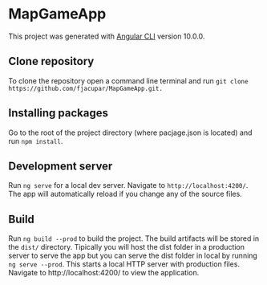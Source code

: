 # MapGameApp

This project was generated with [Angular CLI](https://github.com/angular/angular-cli) version 10.0.0.

## Clone repository

To clone the repository open a command line terminal and run `git clone https://github.com/fjacupar/MapGameApp.git.`

## Installing packages
Go to the root of the project directory (where pacjage.json is located) and run `npm install`.

## Development server

Run `ng serve` for a local dev server. Navigate to `http://localhost:4200/`. The app will automatically reload if you change any of the source files.

## Build

Run `ng build --prod` to build the project. The build artifacts will be stored in the `dist/` directory. Tipically you will host the dist folder in a production server to serve the app but you can serve the dist folder in local by running `ng serve --prod`. This starts a local HTTP server with production files. Navigate to http://localhost:4200/ to view the application.
